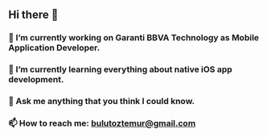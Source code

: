 ## Hi there 👋

### 🔭 I’m currently working on Garanti BBVA Technology as Mobile Application Developer.
### 🌱 I’m currently learning everything about native iOS app development. 
### 💬 Ask me anything that you think I could know.
### 📫 How to reach me: bulutoztemur@gmail.com

<!--
**bulutoztemur/bulutoztemur** is a ✨ _special_ ✨ repository because its `README.md` (this file) appears on your GitHub profile.

Here are some ideas to get you started:

- 🔭 I’m currently working on Garanti BBVA Technology as Mobile Application Developer.
- 🌱 I’m currently learning everything about native iOS app development. 
- 💬 Ask me anything that you think I could know.
- 📫 How to reach me: bulutoztemur@gmail.com



